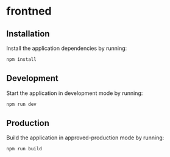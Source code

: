 # frontned

## Installation

Install the application dependencies by running:

```sh
npm install
```

## Development

Start the application in development mode by running:

```sh
npm run dev
```

## Production

Build the application in approved-production mode by running:

```sh
npm run build
```
